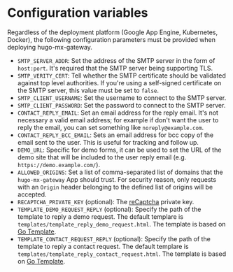 # Configuration variables

Regardless of the deployment platform (Google App Engine, Kubernetes, Docker), the following configuration parameters must be provided when deploying hugo-mx-gateway.

* `SMTP_SERVER_ADDR`: Set the address of the SMTP server in the form of `host:port`. It's required that the SMTP server being supporting TLS.
* `SMTP_VERITY_CERT`: Tell whether the SMTP certificate should be validated against top level authorities. If you're using a self-signed certificate on the SMTP server, this value must be set to `false`.
* `SMTP_CLIENT_USERNAME`: Set the username to connect to the SMTP server.
* `SMTP_CLIENT_PASSWORD`: Set the password to connect to the SMTP server.
* `CONTACT_REPLY_EMAIL`: Set an email address for the reply email. It's not necessary a valid email address; for example if don't want the user to reply the email, you can set something like `noreply@example.com`.
* `CONTACT_REPLY_BCC_EMAIL`: Sets an email address for bcc copy of the email sent to the user. This is useful for tracking and follow up.
* `DEMO_URL`: Specific for demo forms, it can be used to set the URL of the demo site that will be included to the user reply email (e.g. `https://demo.example.com/`). 
* `ALLOWED_ORIGINS`: Set a list of comma-separated list of domains that the `hugo-mx-gateway` App should trust. For security reason, only requests with an `Origin` header belonging to the defined list of origins will be accepted.
* `RECAPTCHA_PRIVATE_KEY` (optional): The [reCaptcha](https://www.google.com/recaptcha/intro/v3.html) private key.
* `TEMPLATE_DEMO_REQUEST_REPLY` (optional): Specify the path of the template to reply a demo request. The default templare is `templates/template_reply_demo_request.html`. The template is based on [Go Template](https://golang.org/pkg/text/template/). 
* `TEMPLATE_CONTACT_REQUEST_REPLY` (optional): Specify the path of the template to reply a contact request. The default templare is `templates/template_reply_contact_request.html`. The template is based on [Go Template](https://golang.org/pkg/text/template/). 
